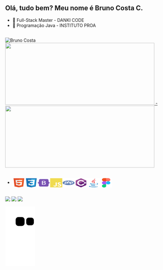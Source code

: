 ## Olá, tudo bem? Meu nome é Bruno Costa C.               

<!--Mini introdução-->
- 🎲 Full-Stack Master - DANKI CODE
- 🌱 Programação Java - INSTITUTO PROA

<br />

 <img src="https://komarev.com/ghpvc/?username=ihyperbr-gomes&color=red" alt="Bruno Costa" />
 
<!--Tables do Github-->

<div>
  <a href="https://github.com/ihyperbr">
  <img height="200em" width="480em" = src = "https://github-readme-stats.vercel.app/api/top-langs/?username=ihyperbr&theme=apprentice&layout=compact"/> -  
  <img height="200em" width="480em" = src="https://github-readme-stats.vercel.app/api?username=ihyperbr&show_icons=true&theme=apprentice&include_all_commits=true&count_private=true"/>
</div>
 
<br />
 
<!--Habilidades-->
 
  - <img align="center" alt="HTML5" height="30" width="40" src="https://github.com/devicons/devicon/blob/master/icons/html5/html5-original.svg"><img align="center"         alt="CSS3" height="30" width="40" src="https://github.com/devicons/devicon/blob/master/icons/css3/css3-original.svg"><img align="center" alt="Bootstrap"               height="30"    width="40" src="https://github.com/devicons/devicon/blob/master/icons/bootstrap/bootstrap-plain.svg"><img align="center" alt="Js" height="30"           width="40" src="https://github.com/devicons/devicon/blob/master/icons/javascript/javascript-plain.svg"><img align="center" alt="PHP" height="30" width="40"             src="https://github.com/devicons/devicon/blob/master/icons/php/php-plain.svg"><img align="center" alt="Csharp" height="30" width="40"                                   src="https://github.com/devicons/devicon/blob/master/icons/csharp/csharp-original.svg"><img align="center" alt="JAVA" height="30" width="40"                           src="https://github.com/devicons/devicon/blob/master/icons/java/java-original.svg"><img align="center" alt="JAVA" height="30" width="40"                               src="https://github.com/devicons/devicon/blob/master/icons/figma/figma-original.svg">
  
##
 
<!--Redes Sociais e animação-->
 
<div> 
  <a href="https://www.instagram.com/bruno.costa.c/" target="_blank"><img src="https://img.shields.io/badge/Instagram-E4405F?style=for-the-badge&logo=instagram&logoColor=white" target="_blank"></a>
  <a href="https://www.linkedin.com/in/bruno-costa-a643621b2/" target="_blank"><img src="https://img.shields.io/badge/LinkedIn-0077B5?style=for-the-badge&logo=linkedin&logoColor=white" target="_blank"></a> 
  <a href = "mailto:bruno_costa12@hotmail.com"><img src="https://img.shields.io/badge/-Gmail-%23333?style=for-the-badge&logo=gmail&logoColor=white" target="_blank"></a>
 
   ![Snake animation](https://github.com/ihyperbr/ihyperbr/blob/output/github-contribution-grid-snake.svg)
 
 </div>
